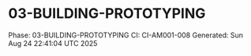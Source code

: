 # 03-BUILDING-PROTOTYPING
Phase: 03-BUILDING-PROTOTYPING
CI: CI-AM001-008
Generated: Sun Aug 24 22:41:04 UTC 2025

